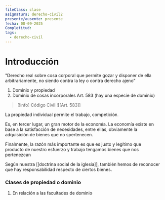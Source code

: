 ```yaml
---
fileClass: clase
asignatura: derecho-civil2
presente/ausente: presente
fecha: 08-09-2025
Completitud:
tags:
  - derecho-civil
---
```

# Introducción
"Derecho real sobre cosa corporal que permite gozar y disponer de ella arbitrariamente, no siendo contra la ley o contra derecho ajeno"

1. Dominio y propiedad
2. Dominio de cosas incorporales Art. 583 (hay una especie de dominio)

>[!info] Código Civil ![[Art. 583]]

La propiedad individual permite el trabajo, competición.

Es, en tercer lugar, un gran motor de la economía. La economía existe en base a la satisfacción de necesidades, entre ellas, obviamente la adquisición de bienes que no spertenecen.

Finalmente, la razón más importante es que es justo y legítimo que producto de nuestro esfuerzo y trabajo tengamos bienes que nos pertenezcan

Según nuestra [[doctrina social de la iglesia]], también hemos de reconocer que hay responsabilidad respecto de ciertos bienes.

### Clases de propiedad o dominio
1. En relación a las facultades de dominio